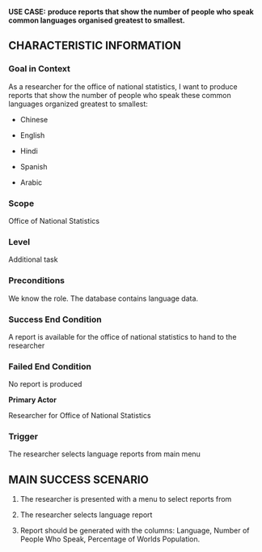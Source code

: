 **USE CASE:** **produce reports that show the number of people who speak
common languages organised greatest to smallest.**

## **CHARACTERISTIC INFORMATION**

### **Goal in Context**

As a researcher for the office of national statistics, I want to produce
reports that show the number of people who speak these common languages
organized greatest to smallest:

- Chinese

- English

- Hindi

- Spanish

- Arabic

### **Scope**

Office of National Statistics

### **Level**

Additional task

### **Preconditions**

We know the role. The database contains language data.

### **Success End Condition**

A report is available for the office of national statistics to hand to
the researcher

### **Failed End Condition**

No report is produced

**Primary Actor**

Researcher for Office of National Statistics

### **Trigger**

The researcher selects language reports from main menu

## **MAIN SUCCESS SCENARIO**

1.  The researcher is presented with a menu to select reports from

2.  The researcher selects language report

3.  Report should be generated with the columns: Language, Number of
    People Who Speak, Percentage of Worlds Population.

